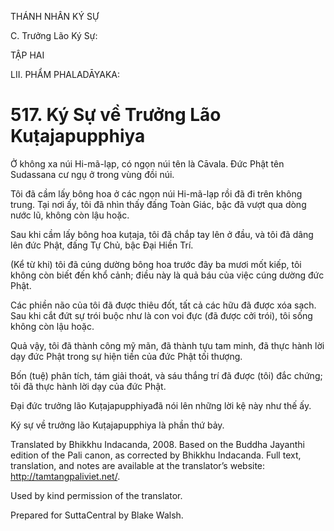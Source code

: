 THÁNH NHÂN KÝ SỰ

C. Trưởng Lão Ký Sự:

TẬP HAI

LII. PHẨM PHALADĀYAKA:

# 517\. Ký Sự về Trưởng Lão Kuṭajapupphiya

Ở không xa núi Hi-mã-lạp, có ngọn núi tên là Cāvala. Đức Phật tên Sudassana cư ngụ ở trong vùng đồi núi.

Tôi đã cầm lấy bông hoa ở các ngọn núi Hi-mã-lạp rồi đã đi trên không trung. Tại nơi ấy, tôi đã nhìn thấy đấng Toàn Giác, bậc đã vượt qua dòng nước lũ, không còn lậu hoặc.

Sau khi cầm lấy bông hoa kuṭaja, tôi đã chắp tay lên ở đầu, và tôi đã dâng lên đức Phật, đấng Tự Chủ, bậc Đại Hiền Trí.

(Kể từ khi) tôi đã cúng dường bông hoa trước đây ba mươi mốt kiếp, tôi không còn biết đến khổ cảnh; điều này là quả báu của việc cúng dường đức Phật.

Các phiền não của tôi đã được thiêu đốt, tất cả các hữu đã được xóa sạch. Sau khi cắt đứt sự trói buộc như là con voi đực (đã được cởi trói), tôi sống không còn lậu hoặc.

Quả vậy, tôi đã thành công mỹ mãn, đã thành tựu tam minh, đã thực hành lời dạy đức Phật trong sự hiện tiền của đức Phật tối thượng.

Bốn (tuệ) phân tích, tám giải thoát, và sáu thắng trí đã được (tôi) đắc chứng; tôi đã thực hành lời dạy của đức Phật.

Đại đức trưởng lão Kuṭajapupphiyađã nói lên những lời kệ này như thế ấy.

Ký sự về trưởng lão Kuṭajapupphiya là phần thứ bảy.

Translated by Bhikkhu Indacanda, 2008. Based on the Buddha Jayanthi edition of the Pali canon, as corrected by Bhikkhu Indacanda. Full text, translation, and notes are available at the translator’s website: http://tamtangpaliviet.net/.

Used by kind permission of the translator.

Prepared for SuttaCentral by Blake Walsh.